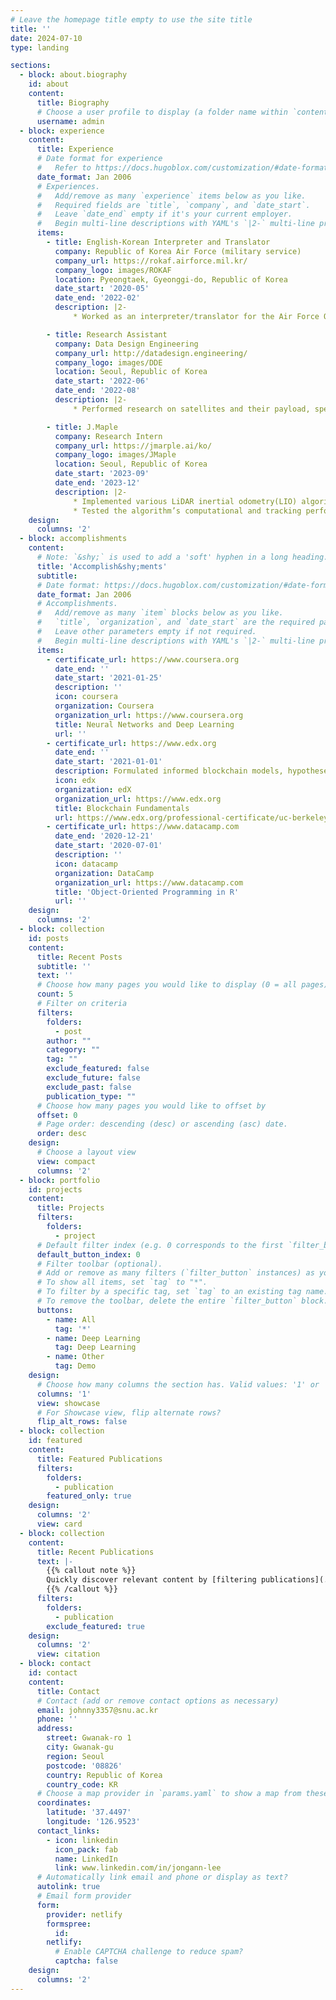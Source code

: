 ```yaml
---
# Leave the homepage title empty to use the site title
title: ''
date: 2024-07-10
type: landing

sections:
  - block: about.biography
    id: about
    content:
      title: Biography
      # Choose a user profile to display (a folder name within `content/authors/`)
      username: admin
  - block: experience
    content:
      title: Experience
      # Date format for experience
      #   Refer to https://docs.hugoblox.com/customization/#date-format
      date_format: Jan 2006
      # Experiences.
      #   Add/remove as many `experience` items below as you like.
      #   Required fields are `title`, `company`, and `date_start`.
      #   Leave `date_end` empty if it's your current employer.
      #   Begin multi-line descriptions with YAML's `|2-` multi-line prefix.
      items:
        - title: English-Korean Interpreter and Translator
          company: Republic of Korea Air Force (military service)
          company_url: https://rokaf.airforce.mil.kr/
          company_logo: images/ROKAF
          location: Pyeongtaek, Gyeonggi-do, Republic of Korea
          date_start: '2020-05'
          date_end: '2022-02'
          description: |2-
              * Worked as an interpreter/translator for the Air Force Operations Command A3, interpreting various operational dialogue between ROK and US air force officers, and translating English USAF documents, doctrines and emails for our ROK members and vice versa.

        - title: Research Assistant
          company: Data Design Engineering
          company_url: http://datadesign.engineering/
          company_logo: images/DDE
          location: Seoul, Republic of Korea
          date_start: '2022-06'
          date_end: '2022-08'
          description: |2-
              * Performed research on satellites and their payload, specifically focusing on Earth observation satellites and synthetic aperture radar(SAR).

        - title: J.Maple
          company: Research Intern
          company_url: https://jmarple.ai/ko/
          company_logo: images/JMaple
          location: Seoul, Republic of Korea
          date_start: '2023-09'
          date_end: '2023-12'
          description: |2-
              * Implemented various LiDAR inertial odometry(LIO) algorithms for quadrotor navigation without GPS.
              * Tested the algorithm’s computational and tracking performance using pre‑recorded LiDAR data.
    design:
      columns: '2'
  - block: accomplishments
    content:
      # Note: `&shy;` is used to add a 'soft' hyphen in a long heading.
      title: 'Accomplish&shy;ments'
      subtitle:
      # Date format: https://docs.hugoblox.com/customization/#date-format
      date_format: Jan 2006
      # Accomplishments.
      #   Add/remove as many `item` blocks below as you like.
      #   `title`, `organization`, and `date_start` are the required parameters.
      #   Leave other parameters empty if not required.
      #   Begin multi-line descriptions with YAML's `|2-` multi-line prefix.
      items:
        - certificate_url: https://www.coursera.org
          date_end: ''
          date_start: '2021-01-25'
          description: ''
          icon: coursera
          organization: Coursera
          organization_url: https://www.coursera.org
          title: Neural Networks and Deep Learning
          url: ''
        - certificate_url: https://www.edx.org
          date_end: ''
          date_start: '2021-01-01'
          description: Formulated informed blockchain models, hypotheses, and use cases.
          icon: edx
          organization: edX
          organization_url: https://www.edx.org
          title: Blockchain Fundamentals
          url: https://www.edx.org/professional-certificate/uc-berkeleyx-blockchain-fundamentals
        - certificate_url: https://www.datacamp.com
          date_end: '2020-12-21'
          date_start: '2020-07-01'
          description: ''
          icon: datacamp
          organization: DataCamp
          organization_url: https://www.datacamp.com
          title: 'Object-Oriented Programming in R'
          url: ''
    design:
      columns: '2'
  - block: collection
    id: posts
    content:
      title: Recent Posts
      subtitle: ''
      text: ''
      # Choose how many pages you would like to display (0 = all pages)
      count: 5
      # Filter on criteria
      filters:
        folders:
          - post
        author: ""
        category: ""
        tag: ""
        exclude_featured: false
        exclude_future: false
        exclude_past: false
        publication_type: ""
      # Choose how many pages you would like to offset by
      offset: 0
      # Page order: descending (desc) or ascending (asc) date.
      order: desc
    design:
      # Choose a layout view
      view: compact
      columns: '2'
  - block: portfolio
    id: projects
    content:
      title: Projects
      filters:
        folders:
          - project
      # Default filter index (e.g. 0 corresponds to the first `filter_button` instance below).
      default_button_index: 0
      # Filter toolbar (optional).
      # Add or remove as many filters (`filter_button` instances) as you like.
      # To show all items, set `tag` to "*".
      # To filter by a specific tag, set `tag` to an existing tag name.
      # To remove the toolbar, delete the entire `filter_button` block.
      buttons:
        - name: All
          tag: '*'
        - name: Deep Learning
          tag: Deep Learning
        - name: Other
          tag: Demo
    design:
      # Choose how many columns the section has. Valid values: '1' or '2'.
      columns: '1'
      view: showcase
      # For Showcase view, flip alternate rows?
      flip_alt_rows: false
  - block: collection
    id: featured
    content:
      title: Featured Publications
      filters:
        folders:
          - publication
        featured_only: true
    design:
      columns: '2'
      view: card
  - block: collection
    content:
      title: Recent Publications
      text: |-
        {{% callout note %}}
        Quickly discover relevant content by [filtering publications](./publication/).
        {{% /callout %}}
      filters:
        folders:
          - publication
        exclude_featured: true
    design:
      columns: '2'
      view: citation
  - block: contact    
    id: contact
    content:
      title: Contact
      # Contact (add or remove contact options as necessary)
      email: johnny3357@snu.ac.kr
      phone: ''
      address:
        street: Gwanak-ro 1
        city: Gwanak-gu
        region: Seoul
        postcode: '08826'
        country: Republic of Korea
        country_code: KR
      # Choose a map provider in `params.yaml` to show a map from these coordinates
      coordinates:
        latitude: '37.4497'
        longitude: '126.9523'  
      contact_links:
        - icon: linkedin
          icon_pack: fab
          name: LinkedIn
          link: www.linkedin.com/in/jongann-lee
      # Automatically link email and phone or display as text?
      autolink: true
      # Email form provider
      form:
        provider: netlify
        formspree:
          id:
        netlify:
          # Enable CAPTCHA challenge to reduce spam?
          captcha: false
    design:
      columns: '2'
---
```

